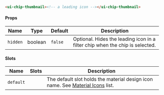 ```html
<ui-chip-thumbnail><!-- a leading icon --></ui-chip-thumbnail>
```

#### Props

| Name     | Type    | Default | Description                                                                  |
| -------- | ------- | ------- | ---------------------------------------------------------------------------- |
| `hidden` | boolean | `false` | Optional. Hides the leading icon in a filter chip when the chip is selected. |

#### Slots

| Name      | Slots | Description                                                                                |
| --------- | ----- | ------------------------------------------------------------------------------------------ |
| `default` |       | The default slot holds the material design icon name. See [Material Icons](/#/icons) list. |
